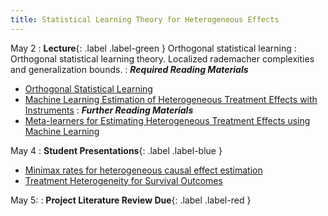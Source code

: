 ```yaml
---
title: Statistical Learning Theory for Heterogeneous Effects
---
```


May 2
: **Lecture**{: .label .label-green } Orthogonal statistical learning
: Orthogonal statistical learning theory. Localized rademacher complexities and generalization bounds.
: ***Required Reading Materials***
- [Orthogonal Statistical Learning](https://arxiv.org/abs/1901.09036)
- [Machine Learning Estimation of Heterogeneous Treatment Effects with Instruments](https://arxiv.org/abs/1905.10176)
: ***Further Reading Materials***
- [Meta-learners for Estimating Heterogeneous Treatment Effects using Machine Learning](https://arxiv.org/abs/1706.03461)

May 4
: **Student Presentations**{: .label .label-blue } 
- [Minimax rates for heterogeneous causal effect estimation](https://arxiv.org/abs/2203.00837)
- [Treatment Heterogeneity for Survival Outcomes](https://arxiv.org/abs/2207.07758)

May 5:
: **Project Literature Review Due**{: .label .label-red }
